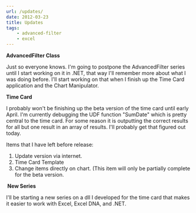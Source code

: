 ```yaml
---
url: /updates/
date: 2012-03-23
title: Updates
tags:
    - advanced-filter
    - excel
---
```


<strong>AdvancedFilter Class</strong>

Just so everyone knows. I'm going to postpone the AdvancedFilter series until I start working on it in .NET, that way I'll remember more about what I was doing before. I'll start working on that when I finish up the Time Card application and the Chart Manipulator.

<strong>Time Card</strong>

I probably won't be finishing up the beta version of the time card until early April. I'm currently debugging the UDF function "SumDate" which is pretty central to the time card. For some reason it is outputting the correct results for all but one result in an array of results. I'll probably get that figured out today.

Items that I have left before release:

<ol>
	<li>Update version via internet.</li>
	<li>Time Card Template</li>
	<li>Change items directly on chart. (This item will only be partially complete for the beta version.</li>
</ol>

<strong> New Series</strong>

I'll be starting a new series on a dll I developed for the time card that makes it easier to work with Excel, Excel DNA, and .NET.
